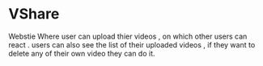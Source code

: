 # VShare
Webstie Where user can upload thier videos , on which other users can react .
users can also see the list of their uploaded videos , if they want to delete any of their own video they can do it.
